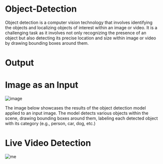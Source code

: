 # Object-Detection
 Object detection is a computer vision technology that involves identifying the objects and localizing objects of interest within an image or video.
 It is a challenging task as it involves not only recognizing the presence of an object but also detecting its precise location and size within image or video by drawing bounding boxes around them.
# Output
# Image as an Input 
![image](https://github.com/user-attachments/assets/77826d02-d01c-4e37-b276-245aaa77fd75)


The image below showcases the results of the object detection model applied to an input image. The model detects various objects within the scene, drawing bounding boxes around them, labeling each detected object with its category (e.g., person, car, dog, etc.)

# Live Video Detection
![me](https://github.com/user-attachments/assets/e05cd74f-0739-4c94-be5d-b095444eb97e)






